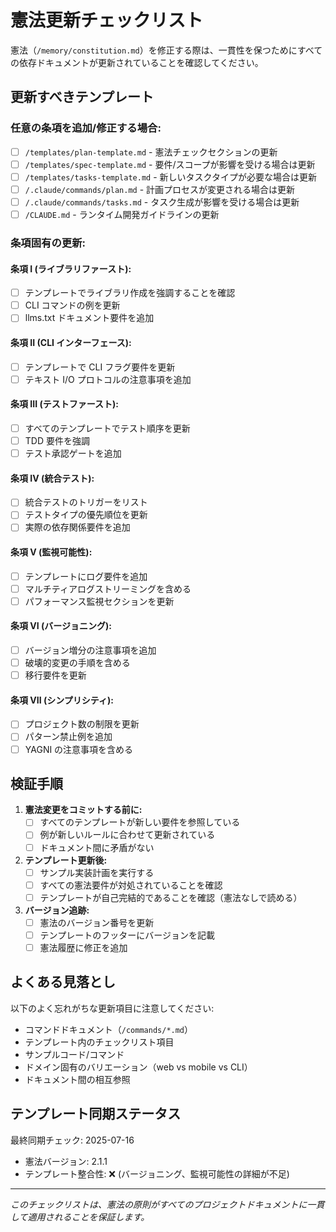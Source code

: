# 憲法更新チェックリスト

憲法（`/memory/constitution.md`）を修正する際は、一貫性を保つためにすべての依存ドキュメントが更新されていることを確認してください。

## 更新すべきテンプレート

### 任意の条項を追加/修正する場合:
- [ ] `/templates/plan-template.md` - 憲法チェックセクションの更新
- [ ] `/templates/spec-template.md` - 要件/スコープが影響を受ける場合は更新
- [ ] `/templates/tasks-template.md` - 新しいタスクタイプが必要な場合は更新
- [ ] `/.claude/commands/plan.md` - 計画プロセスが変更される場合は更新
- [ ] `/.claude/commands/tasks.md` - タスク生成が影響を受ける場合は更新
- [ ] `/CLAUDE.md` - ランタイム開発ガイドラインの更新

### 条項固有の更新:

#### 条項 I (ライブラリファースト):
- [ ] テンプレートでライブラリ作成を強調することを確認
- [ ] CLI コマンドの例を更新
- [ ] llms.txt ドキュメント要件を追加

#### 条項 II (CLI インターフェース):
- [ ] テンプレートで CLI フラグ要件を更新
- [ ] テキスト I/O プロトコルの注意事項を追加

#### 条項 III (テストファースト):
- [ ] すべてのテンプレートでテスト順序を更新
- [ ] TDD 要件を強調
- [ ] テスト承認ゲートを追加

#### 条項 IV (統合テスト):
- [ ] 統合テストのトリガーをリスト
- [ ] テストタイプの優先順位を更新
- [ ] 実際の依存関係要件を追加

#### 条項 V (監視可能性):
- [ ] テンプレートにログ要件を追加
- [ ] マルチティアログストリーミングを含める
- [ ] パフォーマンス監視セクションを更新

#### 条項 VI (バージョニング):
- [ ] バージョン増分の注意事項を追加
- [ ] 破壊的変更の手順を含める
- [ ] 移行要件を更新

#### 条項 VII (シンプリシティ):
- [ ] プロジェクト数の制限を更新
- [ ] パターン禁止例を追加
- [ ] YAGNI の注意事項を含める

## 検証手順

1. **憲法変更をコミットする前に:**
   - [ ] すべてのテンプレートが新しい要件を参照している
   - [ ] 例が新しいルールに合わせて更新されている
   - [ ] ドキュメント間に矛盾がない

2. **テンプレート更新後:**
   - [ ] サンプル実装計画を実行する
   - [ ] すべての憲法要件が対処されていることを確認
   - [ ] テンプレートが自己完結的であることを確認（憲法なしで読める）

3. **バージョン追跡:**
   - [ ] 憲法のバージョン番号を更新
   - [ ] テンプレートのフッターにバージョンを記載
   - [ ] 憲法履歴に修正を追加

## よくある見落とし

以下のよく忘れがちな更新項目に注意してください:
- コマンドドキュメント（`/commands/*.md`）
- テンプレート内のチェックリスト項目
- サンプルコード/コマンド
- ドメイン固有のバリエーション（web vs mobile vs CLI）
- ドキュメント間の相互参照

## テンプレート同期ステータス

最終同期チェック: 2025-07-16
- 憲法バージョン: 2.1.1
- テンプレート整合性: ❌ (バージョニング、監視可能性の詳細が不足)

---

*このチェックリストは、憲法の原則がすべてのプロジェクトドキュメントに一貫して適用されることを保証します。*